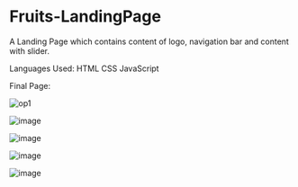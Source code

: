 # Fruits-LandingPage

A Landing Page which contains content of logo, navigation bar and content with slider.

Languages Used:
HTML
CSS
JavaScript

Final Page:

![op1](https://user-images.githubusercontent.com/76810146/150480467-b4baa74f-fc05-4da2-a753-33def594b30e.png)

![image](https://user-images.githubusercontent.com/76810146/150480831-3062bc4a-b42a-4551-8e11-c323164174eb.png)

![image](https://user-images.githubusercontent.com/76810146/150480870-3ee7e0d1-d15c-4b7c-929e-045e60443669.png)

![image](https://user-images.githubusercontent.com/76810146/150480897-43b49ce3-0aa8-4c17-a848-9dc4d3cec8ff.png)

![image](https://user-images.githubusercontent.com/76810146/150480932-e4585661-d492-46c6-a40f-faa5a96a64e6.png)

